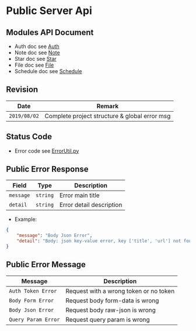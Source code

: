# Public Server Api

## Modules API Document
+ Auth doc see [Auth](https://github.com/Aoi-hosizora/Biji_BackEnd/blob/master/app/Modules/Auth/readme.md)
+ Note doc see [Note](https://github.com/Aoi-hosizora/Biji_BackEnd/blob/master/app/Modules/Note/readme.md)
+ Star doc see [Star](https://github.com/Aoi-hosizora/Biji_BackEnd/blob/master/app/Modules/Star/readme.md)
+ File doc see [File](https://github.com/Aoi-hosizora/Biji_BackEnd/blob/master/app/Modules/File/readme.md)
+ Schedule doc see [Schedule](https://github.com/Aoi-hosizora/Biji_BackEnd/blob/master/app/Modules/Schedule/readme.md)

## Revision

|Date|Remark|
|--|--|
|`2019/08/02`|Complete project structure & global error msg|

## Status Code

+ Error code see [ErrorUtil.py](https://github.com/Aoi-hosizora/Biji_BackEnd/blob/master/app/Utils/ErrorUtil.py)

## Public Error Response

|Field|Type|Description|
|--|--|--|
|`message`|`string`|Error main title|
|`detail`|`string`|Error detail description|

+ Example:

```json
{
    "message": "Body Json Error",
    "detail": "Body: json key-value error, key ['title', 'url'] not found or error"
}
```

## Public Error Message

|Message|Description|
|--|--|
|`Auth Token Error`|Request with a wrong token or no token|
|`Body Form Error`|Request body form-data is wrong|
|`Body Json Error`|Request body raw-json is wrong|
|`Query Param Error`|Request query param is wrong|